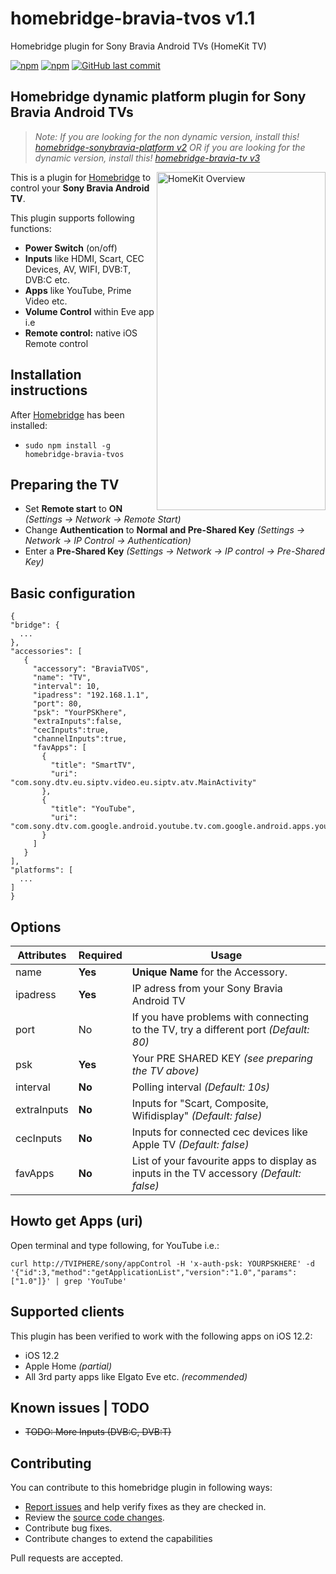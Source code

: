 # homebridge-bravia-tvos v1.1
Homebridge plugin for Sony Bravia Android TVs (HomeKit TV) 

[![npm](https://img.shields.io/npm/v/homebridge-bravia-tvos.svg?style=flat-square)](https://www.npmjs.com/package/homebridge-bravia-tvos)
[![npm](https://img.shields.io/npm/dt/homebridge-bravia-tvos.svg?style=flat-square)](https://www.npmjs.com/package/homebridge-bravia-tvos)
[![GitHub last commit](https://img.shields.io/github/last-commit/SeydX/homebridge-bravia-tvos.svg?style=flat-square)](https://github.com/SeydX/homebridge-bravia-tvos)

## Homebridge dynamic platform plugin for Sony Bravia Android TVs
>_Note: If you are looking for the non dynamic version, install this! [homebridge-sonybravia-platform v2](https://github.com/SeydX/homebridge-sonybravia-platform) OR if you are looking for the dynamic version, install this! [homebridge-bravia-tv v3](https://github.com/SeydX/homebridge-bravia-tv)_ 

<img src="https://github.com/SeydX/homebridge-bravia-tvos/blob/master/images/homekit_overview.GIF" align="right" alt="HomeKit Overview" width="270px" height="541px">

This is a plugin for [Homebridge](https://github.com/nfarina/homebridge) to control your **Sony Bravia Android TV**. 

This plugin supports following functions:

- **Power Switch** (on/off)
- **Inputs** like HDMI, Scart, CEC Devices, AV, WIFI, DVB:T, DVB:C etc.
- **Apps** like YouTube, Prime Video etc.
- **Volume Control** within Eve app i.e
- **Remote control:** native iOS Remote control

## Installation instructions

After [Homebridge](https://github.com/nfarina/homebridge) has been installed:

-  ```sudo npm install -g homebridge-bravia-tvos```

## Preparing the TV

- Set **Remote start** to **ON** _(Settings -> Network -> Remote Start)_
- Change **Authentication** to **Normal and Pre-Shared Key** _(Settings -> Network -> IP Control -> Authentication)_
- Enter a **Pre-Shared Key** _(Settings -> Network -> IP control -> Pre-Shared Key)_

## Basic configuration

 ```
{
 "bridge": {
   ...
},
 "accessories": [
    {
      "accessory": "BraviaTVOS",
      "name": "TV",
      "interval": 10,
      "ipadress": "192.168.1.1",
      "port": 80,
      "psk": "YourPSKhere",
      "extraInputs":false,
      "cecInputs":true,
      "channelInputs":true,
      "favApps": [
        {
          "title": "SmartTV",
          "uri": "com.sony.dtv.eu.siptv.video.eu.siptv.atv.MainActivity"
        },
        {
          "title": "YouTube",
          "uri": "com.sony.dtv.com.google.android.youtube.tv.com.google.android.apps.youtube.tv.activity.ShellActivity"
        }
      ]
    }
],
 "platforms": [
   ...
]
}
 ```
 
 ## Options

| **Attributes** | **Required** | **Usage** |
|------------|----------|-------|
| name | **Yes** | **Unique Name** for the Accessory.   |
| ipadress | **Yes** | IP adress from your Sony Bravia Android TV |
| port | No | If you have problems with connecting to the TV, try a different port _(Default: 80)_ |
| psk | **Yes** | Your PRE SHARED KEY _(see preparing the TV above)_ |
| interval | **No** | Polling interval _(Default: 10s)_ |
| extraInputs | **No** | Inputs for "Scart, Composite, Wifidisplay" _(Default: false)_ |
| cecInputs | **No** | Inputs for connected cec devices like Apple TV _(Default: false)_ |
| favApps | **No** | List of your favourite apps to display as inputs in the TV accessory _(Default: false)_ |

## Howto get Apps (uri)

Open terminal and type following, for YouTube i.e.:

```
curl http://TVIPHERE/sony/appControl -H 'x-auth-psk: YOURPSKHERE' -d '{"id":3,"method":"getApplicationList","version":"1.0","params":["1.0"]}' | grep 'YouTube'
```


## Supported clients

This plugin has been verified to work with the following apps on iOS 12.2:

* iOS 12.2
* Apple Home _(partial)_
* All 3rd party apps like Elgato Eve etc. _(recommended)_

## Known issues | TODO

- ~~TODO: More Inputs (DVB:C, DVB:T)~~

## Contributing

You can contribute to this homebridge plugin in following ways:

- [Report issues](https://github.com/SeydX/homebridge-bravia-tv/issues) and help verify fixes as they are checked in.
- Review the [source code changes](https://github.com/SeydX/homebridge-bravia-tv/pulls).
- Contribute bug fixes.
- Contribute changes to extend the capabilities

Pull requests are accepted.
